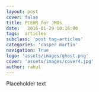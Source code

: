 ```yaml
---
layout: post
cover: false
title: PCEHR for JMOs
date:   2016-01-29 10:18:00
tags:  articles
subclass: 'post tag-articles'
categories: 'casper martin'
navigation: True
logo: 'assets/images/ghost.png'
cover: 'assets/images/cover4.jpg'
author: rahul
---
```


Placeholder text 
